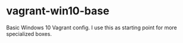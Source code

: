 # vagrant-win10-base
Basic Windows 10 Vagrant config. I use this as starting point for more specialized boxes.

